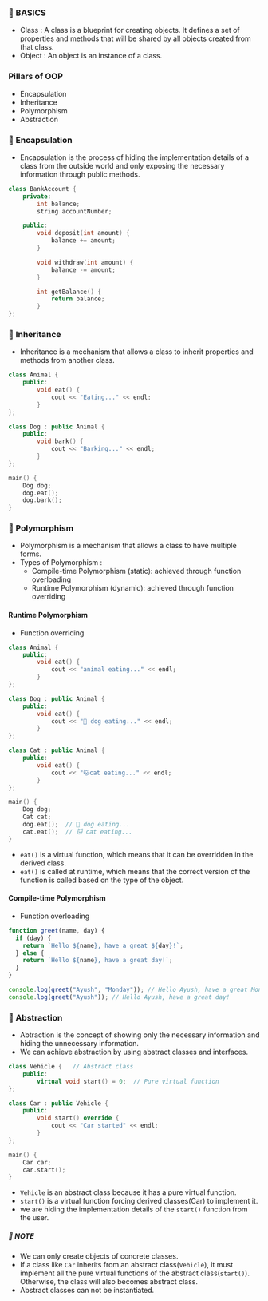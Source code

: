### 🚀 BASICS

- Class : A class is a blueprint for creating objects. It defines a set of properties and methods that will be shared by all objects created from that class.
- Object : An object is an instance of a class.

### Pillars of OOP

- Encapsulation
- Inheritance
- Polymorphism
- Abstraction

### 📌 Encapsulation

- Encapsulation is the process of hiding the implementation details of a class from the outside world and only exposing the necessary information through public methods.

```c++
class BankAccount {
    private:
        int balance;
        string accountNumber;

    public:
        void deposit(int amount) {
            balance += amount;
        }

        void withdraw(int amount) {
            balance -= amount;
        }

        int getBalance() {
            return balance;
        }
};
```

### 📌 Inheritance

- Inheritance is a mechanism that allows a class to inherit properties and methods from another class.

```c++
class Animal {
    public:
        void eat() {
            cout << "Eating..." << endl;
        }
};

class Dog : public Animal {
    public:
        void bark() {
            cout << "Barking..." << endl;
        }
};

main() {
    Dog dog;
    dog.eat();
    dog.bark();
}


```

### 📌 Polymorphism

- Polymorphism is a mechanism that allows a class to have multiple forms.
- Types of Polymorphism :
  - Compile-time Polymorphism (static): achieved through function overloading
  - Runtime Polymorphism (dynamic): achieved through function overriding

#### Runtime Polymorphism

- Function overriding

```c++
class Animal {
    public:
        void eat() {
            cout << "animal eating..." << endl;
        }
};

class Dog : public Animal {
    public:
        void eat() {
            cout << "🐶 dog eating..." << endl;
        }
};

class Cat : public Animal {
    public:
        void eat() {
            cout << "🐱cat eating..." << endl;
        }
};

main() {
    Dog dog;
    Cat cat;
    dog.eat();  // 🐶 dog eating...
    cat.eat();  // 🐱 cat eating...
}
```

- `eat()` is a virtual function, which means that it can be overridden in the derived class.
- `eat()` is called at runtime, which means that the correct version of the function is called based on the type of the object.

#### Compile-time Polymorphism

- Function overloading

```javascript
function greet(name, day) {
  if (day) {
    return `Hello ${name}, have a great ${day}!`;
  } else {
    return `Hello ${name}, have a great day!`;
  }
}

console.log(greet("Ayush", "Monday")); // Hello Ayush, have a great Monday!
console.log(greet("Ayush")); // Hello Ayush, have a great day!
```

### 📌 Abstraction

- Abtraction is the concept of showing only the necessary information and hiding the unnecessary information.
- We can achieve abstraction by using abstract classes and interfaces.

```c++
class Vehicle {   // Abstract class
    public:
        virtual void start() = 0;  // Pure virtual function
};

class Car : public Vehicle {
    public:
        void start() override {
            cout << "Car started" << endl;
        }
};

main() {
    Car car;
    car.start();
}
```

- `Vehicle` is an abstract class because it has a pure virtual function.
- `start()` is a virtual function forcing derived classes(Car) to implement it.
- we are hiding the implementation details of the `start()` function from the user.

##### 🚨 NOTE

- We can only create objects of concrete classes.
- If a class like `Car` inherits from an abstract class(`Vehicle`), it must implement all the pure virtual functions of the abstract class(`start()`). Otherwise, the class will also becomes abstract class.
- Abstract classes can not be instantiated.
